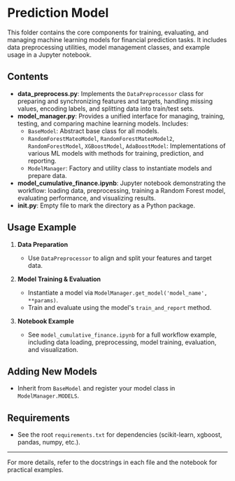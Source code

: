 # Prediction Model

This folder contains the core components for training, evaluating, and managing machine learning models for financial prediction tasks. It includes data preprocessing utilities, model management classes, and example usage in a Jupyter notebook.

## Contents

- **data_preprocess.py**: Implements the `DataPreprocessor` class for preparing and synchronizing features and targets, handling missing values, encoding labels, and splitting data into train/test sets.
- **model_manager.py**: Provides a unified interface for managing, training, testing, and comparing machine learning models. Includes:
  - `BaseModel`: Abstract base class for all models.
  - `RandomForestMateoModel`, `RandomForestMateoModel2`, `RandomForestModel`, `XGBoostModel`, `AdaBoostModel`: Implementations of various ML models with methods for training, prediction, and reporting.
  - `ModelManager`: Factory and utility class to instantiate models and prepare data.
- **model_cumulative_finance.ipynb**: Jupyter notebook demonstrating the workflow: loading data, preprocessing, training a Random Forest model, evaluating performance, and visualizing results.
- **__init__.py**: Empty file to mark the directory as a Python package.

## Usage Example

1. **Data Preparation**
   - Use `DataPreprocessor` to align and split your features and target data.

2. **Model Training & Evaluation**
   - Instantiate a model via `ModelManager.get_model('model_name', **params)`.
   - Train and evaluate using the model's `train_and_report` method.

3. **Notebook Example**
   - See `model_cumulative_finance.ipynb` for a full workflow example, including data loading, preprocessing, model training, evaluation, and visualization.

## Adding New Models
- Inherit from `BaseModel` and register your model class in `ModelManager.MODELS`.

## Requirements
- See the root `requirements.txt` for dependencies (scikit-learn, xgboost, pandas, numpy, etc.).

---
For more details, refer to the docstrings in each file and the notebook for practical examples.
